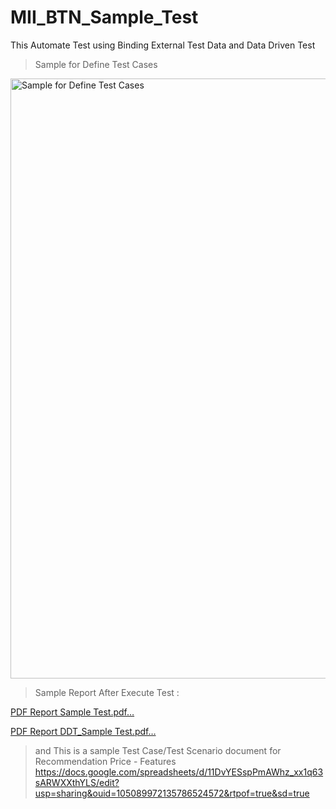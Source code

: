 # MII_BTN_Sample_Test
This Automate Test using Binding External Test Data and Data Driven Test
> Sample for Define Test Cases
<img width="960" alt="Sample for Define Test Cases" src="https://github.com/hendar-suhendar/MII_BTN_Sample_Test/assets/99055058/cc1528c5-1df7-4135-b7ee-3a2dcb3dbb66">

>Sample Report After Execute Test :

[PDF Report Sample Test.pdf…]()

[PDF Report DDT_Sample Test.pdf…]()



> and This is a sample Test Case/Test Scenario document for Recommendation Price - Features
https://docs.google.com/spreadsheets/d/11DvYESspPmAWhz_xx1q63sARWXXthYLS/edit?usp=sharing&ouid=105089972135786524572&rtpof=true&sd=true
